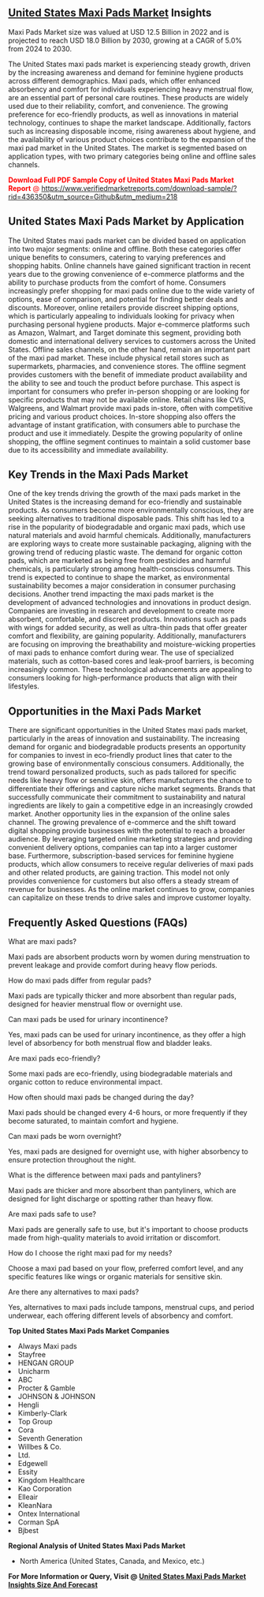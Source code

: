 <h2><a href="https://www.verifiedmarketreports.com/download-sample/?rid=436350&amp;utm_source=Github&amp;utm_medium=218" target="_blank">United States Maxi Pads Market</a> Insights</h2><p>Maxi Pads Market size was valued at USD 12.5 Billion in 2022 and is projected to reach USD 18.0 Billion by 2030, growing at a CAGR of 5.0% from 2024 to 2030.</p><p><p>The United States maxi pads market is experiencing steady growth, driven by the increasing awareness and demand for feminine hygiene products across different demographics. Maxi pads, which offer enhanced absorbency and comfort for individuals experiencing heavy menstrual flow, are an essential part of personal care routines. These products are widely used due to their reliability, comfort, and convenience. The growing preference for eco-friendly products, as well as innovations in material technology, continues to shape the market landscape. Additionally, factors such as increasing disposable income, rising awareness about hygiene, and the availability of various product choices contribute to the expansion of the maxi pad market in the United States. The market is segmented based on application types, with two primary categories being online and offline sales channels. <p><span class=""><span style="color: #ff0000;"><strong>Download Full PDF Sample Copy of United States Maxi Pads Market Report</strong> @ </span><a href="https://www.verifiedmarketreports.com/download-sample/?rid=436350&amp;utm_source=Github&amp;utm_medium=218" target="_blank">https://www.verifiedmarketreports.com/download-sample/?rid=436350&amp;utm_source=Github&amp;utm_medium=218</a></span></p></p> <h2>United States Maxi Pads Market by Application</h2> <p>The United States maxi pads market can be divided based on application into two major segments: online and offline. Both these categories offer unique benefits to consumers, catering to varying preferences and shopping habits. Online channels have gained significant traction in recent years due to the growing convenience of e-commerce platforms and the ability to purchase products from the comfort of home. Consumers increasingly prefer shopping for maxi pads online due to the wide variety of options, ease of comparison, and potential for finding better deals and discounts. Moreover, online retailers provide discreet shipping options, which is particularly appealing to individuals looking for privacy when purchasing personal hygiene products. Major e-commerce platforms such as Amazon, Walmart, and Target dominate this segment, providing both domestic and international delivery services to customers across the United States. Offline sales channels, on the other hand, remain an important part of the maxi pad market. These include physical retail stores such as supermarkets, pharmacies, and convenience stores. The offline segment provides customers with the benefit of immediate product availability and the ability to see and touch the product before purchase. This aspect is important for consumers who prefer in-person shopping or are looking for specific products that may not be available online. Retail chains like CVS, Walgreens, and Walmart provide maxi pads in-store, often with competitive pricing and various product choices. In-store shopping also offers the advantage of instant gratification, with consumers able to purchase the product and use it immediately. Despite the growing popularity of online shopping, the offline segment continues to maintain a solid customer base due to its accessibility and immediate availability. <h2>Key Trends in the Maxi Pads Market</h2> <p>One of the key trends driving the growth of the maxi pads market in the United States is the increasing demand for eco-friendly and sustainable products. As consumers become more environmentally conscious, they are seeking alternatives to traditional disposable pads. This shift has led to a rise in the popularity of biodegradable and organic maxi pads, which use natural materials and avoid harmful chemicals. Additionally, manufacturers are exploring ways to create more sustainable packaging, aligning with the growing trend of reducing plastic waste. The demand for organic cotton pads, which are marketed as being free from pesticides and harmful chemicals, is particularly strong among health-conscious consumers. This trend is expected to continue to shape the market, as environmental sustainability becomes a major consideration in consumer purchasing decisions. Another trend impacting the maxi pads market is the development of advanced technologies and innovations in product design. Companies are investing in research and development to create more absorbent, comfortable, and discreet products. Innovations such as pads with wings for added security, as well as ultra-thin pads that offer greater comfort and flexibility, are gaining popularity. Additionally, manufacturers are focusing on improving the breathability and moisture-wicking properties of maxi pads to enhance comfort during wear. The use of specialized materials, such as cotton-based cores and leak-proof barriers, is becoming increasingly common. These technological advancements are appealing to consumers looking for high-performance products that align with their lifestyles. <h2>Opportunities in the Maxi Pads Market</h2> <p>There are significant opportunities in the United States maxi pads market, particularly in the areas of innovation and sustainability. The increasing demand for organic and biodegradable products presents an opportunity for companies to invest in eco-friendly product lines that cater to the growing base of environmentally conscious consumers. Additionally, the trend toward personalized products, such as pads tailored for specific needs like heavy flow or sensitive skin, offers manufacturers the chance to differentiate their offerings and capture niche market segments. Brands that successfully communicate their commitment to sustainability and natural ingredients are likely to gain a competitive edge in an increasingly crowded market. Another opportunity lies in the expansion of the online sales channel. The growing prevalence of e-commerce and the shift toward digital shopping provide businesses with the potential to reach a broader audience. By leveraging targeted online marketing strategies and providing convenient delivery options, companies can tap into a larger customer base. Furthermore, subscription-based services for feminine hygiene products, which allow consumers to receive regular deliveries of maxi pads and other related products, are gaining traction. This model not only provides convenience for customers but also offers a steady stream of revenue for businesses. As the online market continues to grow, companies can capitalize on these trends to drive sales and improve customer loyalty. <h2>Frequently Asked Questions (FAQs)</h2> <p>What are maxi pads?</p> <p>Maxi pads are absorbent products worn by women during menstruation to prevent leakage and provide comfort during heavy flow periods.</p> <p>How do maxi pads differ from regular pads?</p> <p>Maxi pads are typically thicker and more absorbent than regular pads, designed for heavier menstrual flow or overnight use.</p> <p>Can maxi pads be used for urinary incontinence?</p> <p>Yes, maxi pads can be used for urinary incontinence, as they offer a high level of absorbency for both menstrual flow and bladder leaks.</p> <p>Are maxi pads eco-friendly?</p> <p>Some maxi pads are eco-friendly, using biodegradable materials and organic cotton to reduce environmental impact.</p> <p>How often should maxi pads be changed during the day?</p> <p>Maxi pads should be changed every 4-6 hours, or more frequently if they become saturated, to maintain comfort and hygiene.</p> <p>Can maxi pads be worn overnight?</p> <p>Yes, maxi pads are designed for overnight use, with higher absorbency to ensure protection throughout the night.</p> <p>What is the difference between maxi pads and pantyliners?</p> <p>Maxi pads are thicker and more absorbent than pantyliners, which are designed for light discharge or spotting rather than heavy flow.</p> <p>Are maxi pads safe to use?</p> <p>Maxi pads are generally safe to use, but it's important to choose products made from high-quality materials to avoid irritation or discomfort.</p> <p>How do I choose the right maxi pad for my needs?</p> <p>Choose a maxi pad based on your flow, preferred comfort level, and any specific features like wings or organic materials for sensitive skin.</p> <p>Are there any alternatives to maxi pads?</p> <p>Yes, alternatives to maxi pads include tampons, menstrual cups, and period underwear, each offering different levels of absorbency and comfort.</p></p><p><strong>Top United States Maxi Pads Market Companies</strong></p><div data-test-id=""><p><li>Always Maxi pads</li><li> Stayfree</li><li> HENGAN GROUP</li><li> Unicharm</li><li> ABC</li><li> Procter & Gamble</li><li> JOHNSON & JOHNSON</li><li> Hengli</li><li> Kimberly-Clark</li><li> Top Group</li><li> Cora</li><li> Seventh Generation</li><li> Willbes & Co.</li><li> Ltd.</li><li> Edgewell</li><li> Essity</li><li> Kingdom Healthcare</li><li> Kao Corporation</li><li> Elleair</li><li> KleanNara</li><li> Ontex International</li><li> Corman SpA</li><li> Bjbest</li></p><div><strong>Regional Analysis of&nbsp;United States Maxi Pads Market</strong></div><ul><li dir="ltr"><p dir="ltr">North America&nbsp;(United States, Canada, and Mexico, etc.)</p></li></ul><p><strong>For More Information or Query, Visit @&nbsp;</strong><strong><a href="https://www.verifiedmarketreports.com/product/maxi-pads-market/?utm_source=Github&amp;utm_medium=218" target="_blank">United States Maxi Pads Market Insights Size And Forecast</a></strong></p></div>
